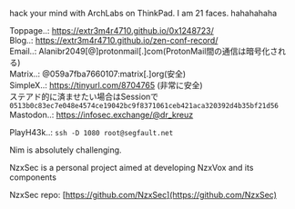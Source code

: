 hack your mind with ArchLabs on ThinkPad. I am 21 faces. hahahahaha

Toppage..: https://extr3m4r4710.github.io/0x1248723/ </br>
Blog..: https://extr3m4r4710.github.io/zen-conf-record/ </br>
Email..: Alanibr2049[@]protonmail[.]com(ProtonMail間の通信は暗号化される) </br>
Matrix..: @059a7fba7660107:matrix[.]org(安全) <br/>
SimpleX..: https://tinyurl.com/8704765 (非常に安全) <br>
ステアド的に済ませたい場合はSessionで`0513b0c83ec7e048e4574ce19042bc9f8371061ceb421aca320392d4b35bf21d56`
Mastodon..: https://infosec.exchange/@dr_kreuz</br>

PlayH43k..: `ssh -D 1080 root@segfault.net`

Nim is absolutely challenging.

NzxSec is a personal project aimed at developing NzxVox and its components</br>

NzxSec repo: [https://github.com/NzxSec](https://github.com/NzxSec)</br>
